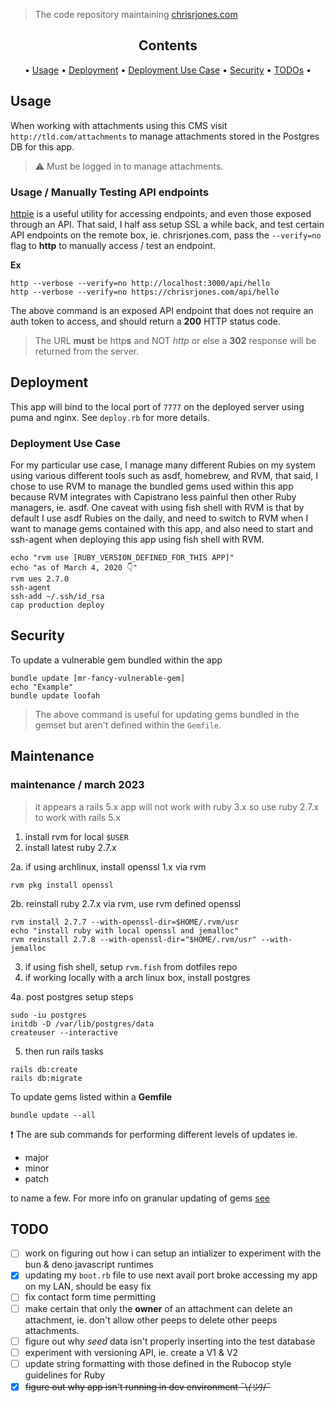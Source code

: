 > The code repository maintaining [chrisrjones.com](http://www.chrisrjones.com)

<div align="center">

## Contents

<a name="contents"></a>

• [Usage](#usage) • [Deployment](#deployment) • [Deployment Use Case](#deployment-use-case) • [Security](#security) • [TODOs](#todos) •

</div>

## Usage

<a name="usage"></a>

When working with attachments using this CMS visit `http://tld.com/attachments` to manage attachments stored in the Postgres DB for this app.

> ⚠️ Must be logged in to manage attachments.


### Usage / Manually Testing API endpoints

<a id="usage-testing-api-endpoints"></a>

[httpie](https://httpie.org) is a useful utility for accessing endpoints, and even those exposed through an API.  That said, I half ass setup SSL a while back, and test certain API endpoints on the remote box, ie. chrisrjones.com, pass the `--verify=no` flag to **http** to manually access / test an endpoint.

<strong>Ex</strong>

```shell
http --verbose --verify=no http://localhost:3000/api/hello
http --verbose --verify=no https://chrisrjones.com/api/hello
```

The above command is an exposed API endpoint that does not require an auth token to access, and should return a **200** HTTP status code.

> The URL **must** be http**s** and NOT _http_ or else a **302** response will be returned from the server.

## Deployment

<a id="deployment"></a>

This app will bind to the local port of `7777` on the deployed server using puma and nginx.  See `deploy.rb` for more details.

### Deployment Use Case

<a id="deployment-use-case"></a>

For my particular use case, I manage many different Rubies on my system using various different tools such as asdf, homebrew, and RVM, that said, I chose to use RVM to manage the bundled gems used within this app because RVM integrates with Capistrano less painful then other Ruby managers, ie. asdf.  One caveat with using fish shell with RVM is that by default I use asdf Rubies on the daily, and need to switch to RVM when I want to manage gems contained with this app, and also need to start and ssh-agent when deploying this app using fish shell with RVM.

```shell
echo "rvm use [RUBY_VERSION_DEFINED_FOR_THIS APP]"
echo "as of March 4, 2020 👇"
rvm ues 2.7.0
ssh-agent
ssh-add ~/.ssh/id_rsa
cap production deploy
```

## Security

<a id="security"></a>

To update a vulnerable gem bundled within the app

```shell
bundle update [mr-fancy-vulnerable-gem]
echo "Example"
bundle update loofah
```

> The above command is useful for updating gems bundled in the gemset but aren't defined within the `Gemfile`.

## Maintenance

<a id="maintenance"></a>

### maintenance / march 2023

> it appears a rails 5.x app will not work with ruby 3.x so use ruby 2.7.x to work with rails 5.x

1. install rvm for local `$USER`
2. install latest ruby 2.7.x

  2a. if using archlinux, install openssl 1.x via rvm

  ```shell
  rvm pkg install openssl
  ```

  2b. reinstall ruby 2.7.x via rvm, use rvm defined openssl

  ```
  rvm install 2.7.7 --with-openssl-dir=$HOME/.rvm/usr
  echo "install ruby with local openssl and jemalloc"
  rvm reinstall 2.7.8 --with-openssl-dir="$HOME/.rvm/usr" --with-jemalloc
  ```

3. if using fish shell, setup `rvm.fish` from dotfiles repo
4. if working locally with a arch linux box, install postgres

  4a. post postgres setup steps

  ```
  sudo -iu postgres
  initdb -D /var/lib/postgres/data
  createuser --interactive
  ```

5. then run rails tasks

  ```
  rails db:create
  rails db:migrate
  ```

To update gems listed within a **Gemfile**

```shell
bundle update --all
```

❗️ The are sub commands for performing different levels of updates ie.

- major
- minor
- patch

to name a few.  For more info on granular updating of gems [see](https://bundler.io/v2.0/man/bundle-update.1.html)

## TODO

<a id="todo"></a>

- [ ] work on figuring out how i can setup an intializer to experiment with the bun & deno javascript runtimes
- [x] updating my `boot.rb` file to use next avail port broke accessing my app on my LAN, should be easy fix
- [ ] fix contact form time permitting
- [ ] make certain that only the **owner** of an attachment can delete an attachment, ie. don't allow other peeps to delete other peeps attachments.
- [ ] figure out why _seed_ data isn't properly inserting into the test database
- [ ] experiment with versioning API, ie. create a V1 & V2
- [ ] update string formatting with those defined in the Rubocop style guidelines for Ruby
- [x] ~~figure out why app isn't running in dev environment ¯\\_(ツ)_/¯~~
